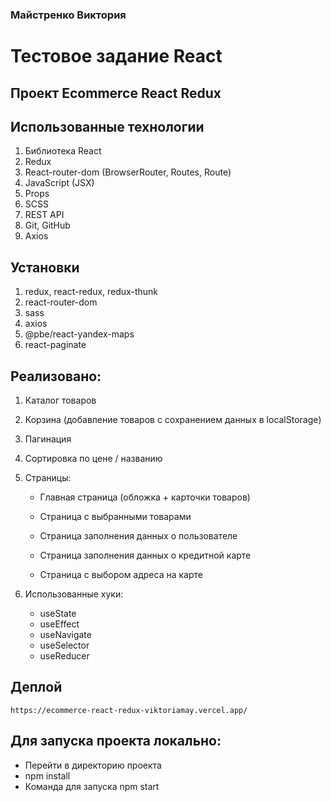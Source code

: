 ### Майстренко Виктория

# Тестовое задание React 

## Проект Ecommerce React Redux 

## Использованные технологии

1. Библиотека React
2. Redux
3. React-router-dom (BrowserRouter, Routes, Route)
4. JavaScript (JSX)
5. Props
6. SCSS
7. REST API
8. Git, GitHub
9. Axios

## Установки

1. redux, react-redux, redux-thunk
2. react-router-dom
3. sass
4. axios
5. @pbe/react-yandex-maps
6. react-paginate

## Реализовано:

1.  Каталог товаров
2.  Корзина (добавление товаров с сохранением данных в localStorage)
3.  Пагинация
4.  Сортировка по цене / названию
5.  Страницы: 
    
    - Главная страница (обложка + карточки товаров)

    - Страница с выбранными товарами

    - Страница заполнения данных о пользователе

    - Страница заполнения данных о кредитной карте

    - Страница с выбором адреса на карте


6.  Использованные хуки:
    - useState
    - useEffect
    - useNavigate
    - useSelector
    - useReducer



## Деплой

    https://ecommerce-react-redux-viktoriamay.vercel.app/

## Для запуска проекта локально:

- Перейти в директорию проекта
- npm install
- Команда для запуска npm start

